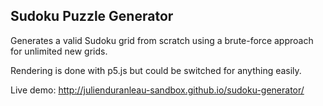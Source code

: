 ## Sudoku Puzzle Generator

Generates a valid Sudoku grid from scratch using a brute-force approach for unlimited new grids.

Rendering is done with p5.js but could be switched for anything easily.

Live demo: http://julienduranleau-sandbox.github.io/sudoku-generator/
